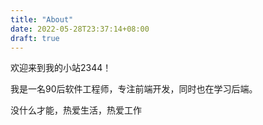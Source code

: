 ```yaml
---
title: "About"
date: 2022-05-28T23:37:14+08:00
draft: true
---
```


欢迎来到我的小站2344！

我是一名90后软件工程师，专注前端开发，同时也在学习后端。

没什么才能，热爱生活，热爱工作


